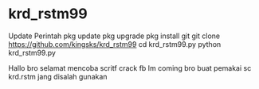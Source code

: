 # krd_rstm99
Update
Perintah
pkg update
pkg upgrade
pkg install git
git clone https://github.com/kingsks/krd_rstm99
cd krd_rstm99.py
python krd_rstm99.py


Hallo bro selamat mencoba scritf crack fb 
Im coming bro buat pemakai sc krd.rstm jang disalah gunakan
